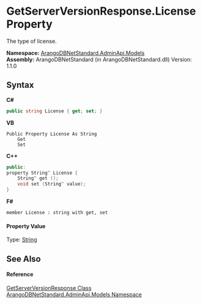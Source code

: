 # GetServerVersionResponse.License Property 
 

The type of license.

**Namespace:**&nbsp;<a href="09a5369e-c1cb-35e0-2a36-7817d39ab37d">ArangoDBNetStandard.AdminApi.Models</a><br />**Assembly:**&nbsp;ArangoDBNetStandard (in ArangoDBNetStandard.dll) Version: 1.1.0

## Syntax

**C#**<br />
``` C#
public string License { get; set; }
```

**VB**<br />
``` VB
Public Property License As String
	Get
	Set
```

**C++**<br />
``` C++
public:
property String^ License {
	String^ get ();
	void set (String^ value);
}
```

**F#**<br />
``` F#
member License : string with get, set

```


#### Property Value
Type: <a href="https://docs.microsoft.com/dotnet/api/system.string" target="_blank" rel="noopener noreferrer">String</a>

## See Also


#### Reference
<a href="1bd09b06-1ab5-bf38-3bb8-eb0d2d7de073">GetServerVersionResponse Class</a><br /><a href="09a5369e-c1cb-35e0-2a36-7817d39ab37d">ArangoDBNetStandard.AdminApi.Models Namespace</a><br />